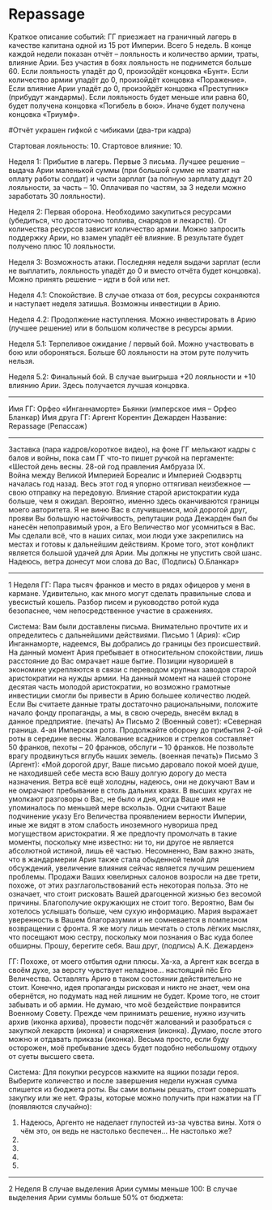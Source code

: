# Repassage
Краткое описание событий:
ГГ приезжает на граничный лагерь в качестве капитана одной из 15 рот Империи. 
Всего 5 недель. В конце каждой недели показан отчёт – лояльность и количество армии, траты, влияние Арии. Без участия в боях лояльность не поднимется больше 60. Если лояльность упадёт до 0, произойдёт концовка «Бунт». Если количество армии упадёт до 0, произойдёт концовка «Поражение». Если влияние Арии упадёт до 0, произойдёт концовка «Преступник» (прибудут жандармы). Если лояльность будет меньше или равна 60, будет получена концовка «Погибель в бою». Иначе будет получена концовка «Триумф».

#Отчёт украшен гифкой с чибиками (два-три кадра) 

Стартовая лояльность: 10. Стартовое влияние: 10.

Неделя 1: Прибытие в лагерь. Первые 3 письма. Лучшее решение – выдача Арии маленькой суммы (при большой сумме не хватит на оплату работы солдат) и части зарплат (за полную зарплату дадут 20 лояльности, за часть – 10. Оплачивая по частям, за 3 недели можно заработать 30 лояльности).

Неделя 2: Первая оборона. Необходимо закупиться ресурсами (убедиться, что достаточно топлива, снарядов и лекарств). От количества ресурсов зависит количество армии. Можно запросить поддержку Арии, но взамен упадёт её влияние. В результате будет получено плюс 10 лояльности.

Неделя 3: Возможность атаки. Последняя неделя выдачи зарплат (если не выплатить, лояльность упадёт до 0 и вместо отчёта будет концовка). Можно принять решение – идти в бой или нет. 

Неделя 4.1: Спокойствие. В случае отказа от боя, ресурсы сохраняются и наступает неделя затишья. Возможны инвестиции в Арию.

Неделя 4.2: Продолжение наступления. Можно инвестировать в Арию (лучшее решение) или в большом количестве в ресурсы армии.

Неделя 5.1: Терпеливое ожидание / первый бой. Можно участвовать в бою или обороняться. Больше 60 лояльности на этом руте получить нельзя.

Неделя 5.2: Финальный бой. В случае выигрыша +20 лояльности и +10 влиянию Арии. Здесь получается лучшая концовка.

***

Имя ГГ: Орфео «Инганнаморте» Бьянки (имперское имя – Орфео Бланкар)
Имя друга ГГ: Аргент Корентин Дежарден
Название: Repassage (Репассаж)

***

Заставка (пара кадров/короткое видео), на фоне ГГ мелькают кадры с балов и войны, пока сам ГГ что-то пишет ручкой на пергаменте:
«Шестой день весны. 28-ой год правления Амбруаза IX.  
Война между Великой Империей Бореалис и Империей Сюдвэртц началась год назад. Весь этот год я упорно оттягивал неизбежное — свою отправку на передовую. Влияние старой аристократии куда больше, чем я ожидал. Вероятно, именно здесь оканчиваются границы моего авторитета. Я не виню Вас в случившемся, мой дорогой друг, прояви Вы большую настойчивость, репутации рода Дежарден был бы нанесён непоправимый урон, а Его Величество мог усомниться в Вас. Мы сделали всё, что в наших силах, мои люди уже закрепились на местах и готовы к дальнейшим действиям. Кроме того, этот конфликт является большой удачей для Арии. Мы должны не упустить свой шанс.
Надеюсь, ветра донесут мои слова до Вас,
(Подпись) О.Бланкар»

***

1 Неделя
ГГ: Пара тысяч франков и место в рядах офицеров у меня в кармане. Удивительно, как много могут сделать правильные слова и увесистый кошель. Разбор писем и руководство ротой куда безопаснее, чем непосредственное участие в сражениях. 

Система: Вам были доставлены письма. Внимательно прочтите их и определитесь с дальнейшими действиями.
Письмо 1 (Ария): «Сир Инганнаморте, надеемся, Вы добрались до границы без происшествий. На данный момент Ария пребывает в относительном спокойствии, лишь расстояние до Вас омрачает наше бытие. Позиции нуворишей в экономике укрепляются в связи с переводом крупных заводов старой аристократии на нужды армии. На данный момент на нашей стороне десятая часть молодой аристократии, но возможно грамотные инвестиции смогли бы привести в Арию большее количество людей. Если Вы считаете данные траты достаточно рациональными, положите начало фонду пропаганды, а мы, в свою очередь, внесём вклад в данное предприятие. 
 (печать) А»
Письмо 2 (Военный совет): «Северная граница. 4-ая Имперская рота. 
Продолжайте оборону до прибытия 2-ой роты в середине весны. Жалование всадников и стрелков составляет 50 франков, пехоты – 20 франков, обслуги – 10 франков. Не позвольте врагу продвинуться вглубь наших земель.
(военная печать)»
Письмо 3 (Аргент): «Мой дорогой друг, Ваше письмо даровало покой моей душе, не находившей себе места всю Вашу долгую дорогу до места назначения. Ветра всё ещё холодны, надеюсь, они не докучают Вам и не омрачают пребывание в столь дальних краях. 
В высших кругах не умолкают разговоры о Вас, не было и дня, когда Ваше имя не упоминалось по меньшей мере вскользь. Одни считают Ваше подчинение указу Его Величества проявлением верности Империи, иные же видят в этом слабость иноземного нувориша пред могуществом аристократии. Я же предпочту промолчать в такие моменты, поскольку мне известно: ни то, ни другое не является абсолютной истиной, лишь её частью. Несомненно, Вам важно знать, что в жандармерии Ария также стала обыденной темой для обсуждений, увеличение влияния сейчас является лучшим решением проблемы. 
Продажи Ваших ювелирных салонов возросли на две трети, похоже, от этих разглагольствований есть некоторая польза. Это не означает, что стоит рисковать Вашей драгоценной жизнью без весомой причины. Благополучие окружающих не стоит того. 
Вероятно, Вам бы хотелось услышать больше, чем сухую информацию. Мария выражает уверенность в Вашем благоразумии и не сомневается в помпезном возвращении с фронта. Я же могу лишь мечтать о столь лёгких мыслях, что посещают мою сестру, поскольку мои познания о Вас куда более обширны.
Прошу, берегите себя.
Ваш друг, 
(подпись) А.К. Дежарден»

ГГ: Похоже, от моего отбытия одни плюсы. Ха-ха, а Аргент как всегда в своём духе, за версту чувствует неладное… настоящий пёс Его Величества.
Оставлять Арию в таком состоянии действительно не стоит. Конечно, идея пропаганды рисковая и никто не знает, чем она обернётся, но подумать над ней лишним не будет.
Кроме того, не стоит забывать и об армии. Не думаю, что моё бездействие понравится Военному Совету.
Прежде чем принимать решение, нужно изучить архив (иконка архива), провести подсчёт жалований и разобраться с закупкой лекарств (иконка) и снаряжения (иконка). Думаю, после этого можно и отдавать приказы (иконка).
Весьма просто, если буду осторожен, моё пребывание здесь будет подобно небольшому отдыху от суеты высшего света.

Система: Для покупки ресурсов нажмите на ящики позади героя. Выберите количество и после завершения недели нужная сумма спишется из бюджета роты. Вы сами вольны решать, стоит совершать закупку или же нет.
Фразы, которые можно получить при нажатии на ГГ (появляются случайно):
1) Надеюсь, Аргенто не наделает глупостей из-за чувства вины. Хотя о чём это, он ведь не настолько беспечен… Не настолько же?
2) 
3)
4)
5)

***

2 Неделя
В случае выделения Арии суммы меньше 100:
В случае выделения Арии суммы больше 50% от бюджета:
 
